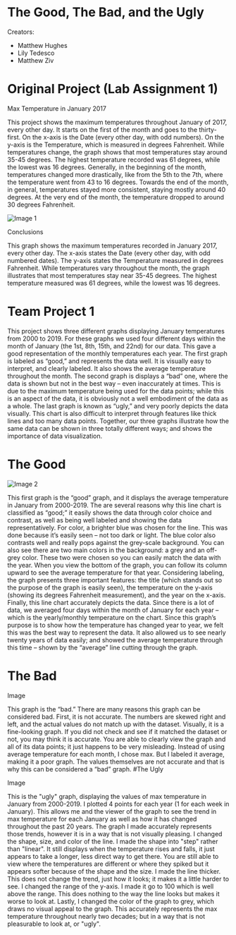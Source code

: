 # The Good, The Bad, and the Ugly

Creators:
-	Matthew Hughes
-	Lily Tedesco
-	Matthew Ziv

# Original Project (Lab Assignment 1)

Max Temperature in January 2017

This project shows the maximum temperatures throughout January of 2017, every other day. It starts on the first of the month and goes to the thirty-first. On the x-axis is the Date (every other day, with odd numbers). On the y-axis is the Temperature, which is measured in degrees Fahrenheit. While temperatures change, the graph shows that most temperatures stay around 35-45 degrees. The highest temperature recorded was 61 degrees, while the lowest was 16 degrees. Generally, in the beginning of the month, temperatures changed more drastically, like from the 5th to the 7th, where the temperature went from 43 to 16 degrees. Towards the end of the month, in general, temperatures stayed more consistent, staying mostly around 40 degrees. At the very end of the month, the temperature dropped to around 30 degrees Fahrenheit.
     
     
![Image 1](https://user-images.githubusercontent.com/60278266/73113724-80587300-3ee3-11ea-90ec-2e8b8c6d997f.jpeg)

Conclusions

This graph shows the maximum temperatures recorded in January 2017, every other day. The x-axis states the Date (every other day, with odd numbered dates). The y-axis states the Temperature measured in degrees Fahrenheit. While temperatures vary throughout the month, the graph illustrates that most temperatures stay near 35-45 degrees. The highest temperature measured was 61 degrees, while the lowest was 16 degrees.

# Team Project 1

This project shows three different graphs displaying January temperatures from 2000 to 2019. For these graphs we used four different days within the month of January (the 1st, 8th, 15th, and 22nd) for our data. This gave a good representation of the monthly temperatures each year. The first graph is labeled as “good,” and represents the data well. It is visually easy to interpret, and clearly labeled. It also shows the average temperature throughout the month. The second graph is displays a “bad” one, where the data is shown but not in the best way – even inaccurately at times. This is due to the maximum temperature being used for the data points; while this is an aspect of the data, it is obviously not a well embodiment of the data as a whole. The last graph is known as “ugly,” and very poorly depicts the data visually. This chart is also difficult to interpret through features like thick lines and too many data points. Together, our three graphs illustrate how the same data can be shown in three totally different ways; and shows the importance of data visualization.

# The Good

![Image 2](https://public.tableau.com/profile/matt.h3663#!/vizhome/GroupProject1_15809820039910/Sheet1?publish=yes)


This first graph is the “good” graph, and it displays the average temperature in January from 2000-2019. The are several reasons why this line chart is classified as “good;” it easily shows the data through color choice and contrast, as well as being well labeled and showing the data representatively. For color, a brighter blue was chosen for the line. This was done because it’s easily seen – not too dark or light. The blue color also contrasts well and really pops against the grey-scale background. You can also see there are two main colors in the background: a grey and an off-grey color. These two were chosen so you can easily match the data with the year. When you view the bottom of the graph, you can follow its column upward to see the average temperature for that year. Considering labeling, the graph presents three important features: the title (which stands out so the purpose of the graph is easily seen), the temperature on the y-axis (showing its degrees Fahrenheit measurement), and the year on the x-axis. Finally, this line chart accurately depicts the data. Since there is a lot of data, we averaged four days within the month of January for each year – which is the yearly/monthly temperature on the chart. Since this graph’s purpose is to show how the temperature has changed year to year, we felt this was the best way to represent the data. It also allowed us to see nearly twenty years of data easily; and showed the average temperature through this time – shown by the “average” line cutting through the graph.

# The Bad

Image
     
This graph is the “bad.” There are many reasons this graph can be considered bad. First, it is not accurate. The numbers are skewed right and left, and the actual values do not match up with the dataset. Visually, it is a fine-looking graph. If you did not check and see if it matched the dataset or not, you may think it is accurate. You are able to clearly view the graph and all of its data points; it just happens to be very misleading. Instead of using average temperature for each month, I chose max. But I labeled it average, making it a poor graph. The values themselves are not accurate and that is why this can be considered a “bad” graph.
#The Ugly

Image

This is the "ugly" graph, displaying the values of max temperature in January from 2000-2019. I plotted 4 points for each year (1 for each week in January). This allows me and the viewer of the graph to see the trend in max temperature for each January as well as how it has changed throughout the past 20 years. The graph I made accurately represents those trends, however it is in a way that is not visually pleasing. I changed the shape, size, and color of the line. I made the shape into "step" rather than "linear". It still displays when the temperature rises and falls, it just appears to take a longer, less direct way to get there. You are still able to view where the temperatures are different or where they spiked but it appears softer because of the shape and the size. I made the line thicker. This does not change the trend, just how it looks; it makes it a little harder to see. I changed the range of the y-axis. I made it go to 100 which is well above the range. This does nothing to the way the line looks but makes it worse to look at. Lastly, I changed the color of the graph to grey, which draws no visual appeal to the graph. This accurately represents the max temperature throughout nearly two decades; but in a way that is not pleasurable to look at, or "ugly".
